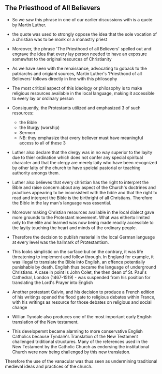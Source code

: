 ## The Priesthood of All Believers

- So we saw this phrase in one of our earlier discussions with is a quote by Martin Luther.
- the quote was used to strongly oppose the idea that the sole vocation of a christian was to be monk or a monastry priest
- Moreover, the phrase 'The Priesthood of all Believers' spelled out and engrave the idea that every lay person needed to have an exposure somewhat to the original resources of Christianity

- As we have seen with the renaissance, advocating to goback to the patriarchs and origianl sources, Martin Luther's 'Priesthood of all Believers' follows directly in line with this philosophy

- The most critical aspect of this ideology or philosophy is to make religious resources available in the local language, making it accessible to every lay or ordinary person

- Consiquently, the Protestants utilized and emphasized 3 of such resources:

  - the Bible
  - the liturgy (worship)
  - Sermon

  * NB: they emphasize that every believer must have meaningful access to all of these 3

- Luther also declare that the clergy was in no way superior to the layity due to thier ordination which does not confer any special spiritual character and that the clergy are merely laity who have been recognized by other laity of the church to have speicial pastorial or teaching authority amongs them.

- Luther also believes that every christian has the right to interpret the Bible and raise concern about any aspect of the Church's doctrines and practices appearing to be inconsistent with the bible and that the right to read and interpret the Bible is the birthright of all Christians. Therefore the Bible in the lay man's language was essential.

- Moreover making Christian resources available in the local dialect gave more grounds to the Protestant movement. What was eitherto limited only to the elite and learned was now being made readily accessible to the layity touching the heart and minds of the ordinary people.

- Therefore the decision to publish material in the local German language at every level was the hallmark of Protestantism.

- This looks simplistic on the surface but on the contrary, it was life threatening to implement and follow through. In England for example, it was illegal to translate the Bible into English, an offence potentially punishable by death.
  English thus became the language of underground Christians.
  A case in point is John Colet, the then dean of St. Paul's Cathedral, London (1467-1519) - was suspended from his position for translating the Lord's Prayer into English

- Another protestant Calvin, and his decision to produce a French edition of his writings opened the flood gate to religious debates within France, with his writings as resource for those debates on religious and social change

- Willian Tyndale also produces one of the most important early English translation of the New testament.

- This developemnt became alarming to more conservative English Catholics because Tyndale's Translation of the New Testament challenged triditional structures. Many of the references used in the New Testament by the Catholic Church as endorsing the institutional Church were now being challenged by this new translation.

Therefore the use of the vanacular was thus seen as undermining traditional medieval ideas and practices of the church.